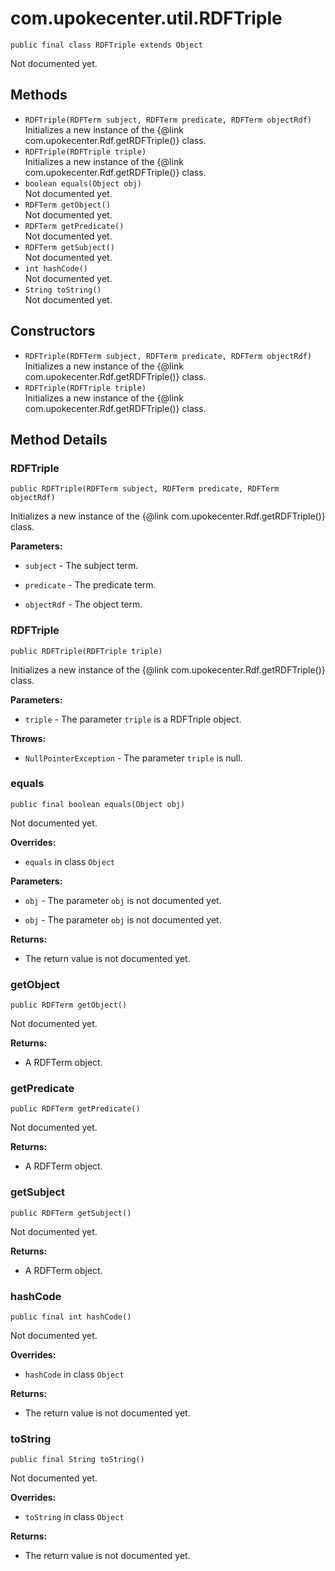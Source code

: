 # com.upokecenter.util.RDFTriple

    public final class RDFTriple extends Object

Not documented yet.

## Methods

* `RDFTriple​(RDFTerm subject,
         RDFTerm predicate,
         RDFTerm objectRdf)`<br>
 Initializes a new instance of the {@link com.upokecenter.Rdf.getRDFTriple()}
 class.
* `RDFTriple​(RDFTriple triple)`<br>
 Initializes a new instance of the {@link com.upokecenter.Rdf.getRDFTriple()}
 class.
* `boolean equals​(Object obj)`<br>
 Not documented yet.
* `RDFTerm getObject()`<br>
 Not documented yet.
* `RDFTerm getPredicate()`<br>
 Not documented yet.
* `RDFTerm getSubject()`<br>
 Not documented yet.
* `int hashCode()`<br>
 Not documented yet.
* `String toString()`<br>
 Not documented yet.

## Constructors

* `RDFTriple​(RDFTerm subject,
         RDFTerm predicate,
         RDFTerm objectRdf)`<br>
 Initializes a new instance of the {@link com.upokecenter.Rdf.getRDFTriple()}
 class.
* `RDFTriple​(RDFTriple triple)`<br>
 Initializes a new instance of the {@link com.upokecenter.Rdf.getRDFTriple()}
 class.

## Method Details

### RDFTriple
    public RDFTriple​(RDFTerm subject, RDFTerm predicate, RDFTerm objectRdf)
Initializes a new instance of the {@link com.upokecenter.Rdf.getRDFTriple()}
 class.

**Parameters:**

* <code>subject</code> - The subject term.

* <code>predicate</code> - The predicate term.

* <code>objectRdf</code> - The object term.

### RDFTriple
    public RDFTriple​(RDFTriple triple)
Initializes a new instance of the {@link com.upokecenter.Rdf.getRDFTriple()}
 class.

**Parameters:**

* <code>triple</code> - The parameter <code>triple</code> is a RDFTriple object.

**Throws:**

* <code>NullPointerException</code> - The parameter <code>triple</code> is null.

### equals
    public final boolean equals​(Object obj)
Not documented yet.

**Overrides:**

* <code>equals</code>&nbsp;in class&nbsp;<code>Object</code>

**Parameters:**

* <code>obj</code> - The parameter <code>obj</code> is not documented yet.

* <code>obj</code> - The parameter <code>obj</code> is not documented yet.

**Returns:**

* The return value is not documented yet.

### getObject
    public RDFTerm getObject()
Not documented yet.

**Returns:**

* A RDFTerm object.

### getPredicate
    public RDFTerm getPredicate()
Not documented yet.

**Returns:**

* A RDFTerm object.

### getSubject
    public RDFTerm getSubject()
Not documented yet.

**Returns:**

* A RDFTerm object.

### hashCode
    public final int hashCode()
Not documented yet.

**Overrides:**

* <code>hashCode</code>&nbsp;in class&nbsp;<code>Object</code>

**Returns:**

* The return value is not documented yet.

### toString
    public final String toString()
Not documented yet.

**Overrides:**

* <code>toString</code>&nbsp;in class&nbsp;<code>Object</code>

**Returns:**

* The return value is not documented yet.

